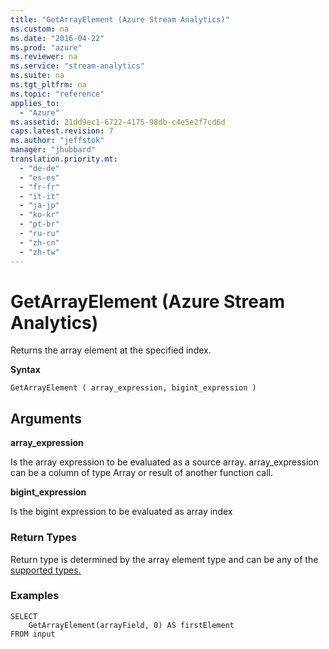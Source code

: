 ```yaml
---
title: "GetArrayElement (Azure Stream Analytics)"
ms.custom: na
ms.date: "2016-04-22"
ms.prod: "azure"
ms.reviewer: na
ms.service: "stream-analytics"
ms.suite: na
ms.tgt_pltfrm: na
ms.topic: "reference"
applies_to: 
  - "Azure"
ms.assetid: 21dd9ec1-6722-4175-98db-c4e5e2f7cd6d
caps.latest.revision: 7
ms.author: "jeffstok"
manager: "jhubbard"
translation.priority.mt: 
  - "de-de"
  - "es-es"
  - "fr-fr"
  - "it-it"
  - "ja-jp"
  - "ko-kr"
  - "pt-br"
  - "ru-ru"
  - "zh-cn"
  - "zh-tw"
---
```

# GetArrayElement (Azure Stream Analytics)
  Returns the array element at the specified index.  
  
 **Syntax**  
  
```  
GetArrayElement ( array_expression, bigint_expression )  
```  
  
## Arguments  
 **array_expression**  
  
 Is the array expression to be evaluated as a source array. array_expression can be a column of type Array or result of another function call.  
  
 **bigint_expression**  
  
 Is the bigint expression to be evaluated as array index  
  
### Return Types  
 Return type is determined by the array element type and can be any of the [supported types.](https://msdn.microsoft.com/en-us/library/azure/dn835065.aspx)  
  
### Examples  
  
```  
SELECT   
    GetArrayElement(arrayField, 0) AS firstElement  
FROM input  
  
```  
  
  